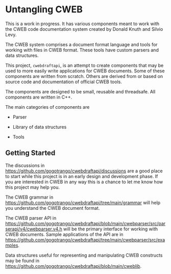 # Untangling CWEB

This is a work in progress. It has various components meant to work with the CWEB code documentation system created by Donald Knuth and Silvio Levy.

The CWEB system comprises a document format language and tools for working with files in CWEB format. These tools have custom parsers and data structures.

This project, `cwebdraftapi`, is an attempt to create components that may be used to more easily write applications for CWEB documents. Some of these components are written from scratch. Others are derived from or based on source code and documentation of official CWEB tools.

The components are designed to be small, reusable and threadsafe. All components are written in C++.

The main categories of components are

- Parser

- Library of data structures

- Tools

## Getting Started

The discussions in https://github.com/gogotrango/cwebdraftapi/discussions are a good place to start while this project is in an early design and development phase. If you are interested in CWEB in any way this is a chance to let me know how this project may help you.

The CWEB grammar in https://github.com/gogotrango/cwebdraftapi/tree/main/grammar will help you understand the CWEB document format.

The CWEB parser API in https://github.com/gogotrango/cwebdraftapi/blob/main/cwebparser/src/parserapi/v4/cwebparser.v4.h will be the primary interface for working with CWEB documents. Sample applications of the API are in https://github.com/gogotrango/cwebdraftapi/tree/main/cwebparser/src/examples.

Data structures useful for representing and manipulating CWEB constructs may be found in https://github.com/gogotrango/cwebdraftapi/blob/main/cweblib.

